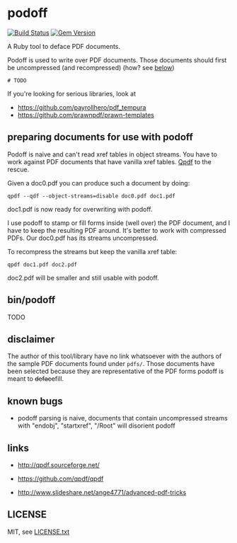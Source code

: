 
# podoff

[![Build Status](https://secure.travis-ci.org/jmettraux/podoff.png)](http://travis-ci.org/jmettraux/podoff)
[![Gem Version](https://badge.fury.io/rb/podoff.png)](http://badge.fury.io/rb/podoff)

A Ruby tool to deface PDF documents.

Podoff is used to write over PDF documents. Those documents should first be uncompressed (and recompressed) (how? see [below](#preparing-documents-for-use-with-podoff))

```
# TODO
```

If you're looking for serious libraries, look at

* https://github.com/payrollhero/pdf_tempura
* https://github.com/prawnpdf/prawn-templates


## preparing documents for use with podoff

Podoff is naive and can't read xref tables in object streams. You have to work against PDF documents that have vanilla xref tables. [Qpdf](http://qpdf.sourceforge.net/) to the rescue.

Given a doc0.pdf you can produce such a document by doing:
```
qpdf --qdf --object-streams=disable doc0.pdf doc1.pdf
```
doc1.pdf is now ready for overwriting with podoff.

I use podoff to stamp or fill forms inside (well over) the PDF document, and I have to keep the resulting PDF around. It's better to work with compressed PDFs. Our doc0.pdf has its streams uncompressed.

To recompress the streams but keep the vanilla xref table:
```
qpdf doc1.pdf doc2.pdf
```

doc2.pdf will be smaller and still usable with podoff.


## bin/podoff

TODO


## disclaimer

The author of this tool/library have no link whatsoever with the authors of the sample PDF documents found under `pdfs/`. Those documents have been selected because they are representative of the PDF forms podoff is meant to ~~deface~~fill.


## known bugs

* podoff parsing is naive, documents that contain uncompressed streams with "endobj", "startxref", "/Root" will disorient podoff


## links

* http://qpdf.sourceforge.net/
* https://github.com/qpdf/qpdf

* http://www.slideshare.net/ange4771/advanced-pdf-tricks


## LICENSE

MIT, see [LICENSE.txt](LICENSE.txt)

